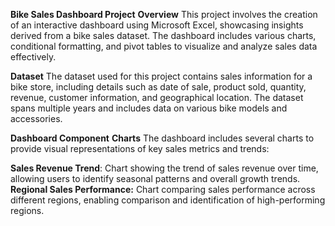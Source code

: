 **Bike Sales Dashboard Project**
**Overview**
This project involves the creation of an interactive dashboard using Microsoft Excel, showcasing insights derived from a bike sales dataset. The dashboard includes various charts, conditional formatting, and pivot tables to visualize and analyze sales data effectively.

**Dataset**
The dataset used for this project contains sales information for a bike store, including details such as date of sale, product sold, quantity, revenue, customer information, and geographical location. The dataset spans multiple years and includes data on various bike models and accessories.

**Dashboard Component**
**Charts**
The dashboard includes several charts to provide visual representations of key sales metrics and trends:

**Sales Revenue Trend**: Chart showing the trend of sales revenue over time, allowing users to identify seasonal patterns and overall growth trends.
**Regional Sales Performance:** Chart comparing sales performance across different regions, enabling comparison and identification of high-performing regions.
